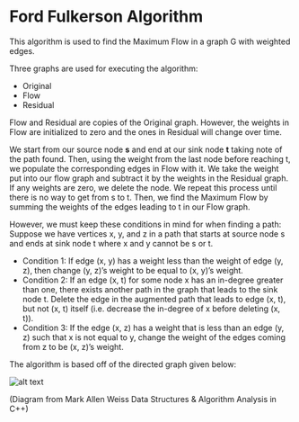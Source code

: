 # Ford Fulkerson Algorithm

This algorithm is used to find the Maximum Flow in a graph G with weighted edges. 

Three graphs are used for executing the algorithm:
- Original
- Flow 
- Residual

Flow and Residual are copies of the Original graph. However, the weights in Flow are initialized to zero and the ones in Residual will change over time.

We start from our source node **s** and end at our sink node **t** taking note of the path found. Then, using the weight from the last node before reaching t,
we populate the corresponding edges in Flow with it. We take the weight put into our flow graph and subtract it by the weights in the Residual graph.
If any weights are zero, we delete the node. We repeat this process until there is no way to get from s to t.
Then, we find the Maximum Flow by summing the weights of the edges leading to t in our Flow graph.

However, we must keep these conditions in mind for when finding a path:
Suppose we have vertices x, y, and z in a path that starts at source node s and ends at sink node t where x and y cannot be s or t. 
- Condition 1: If edge (x, y) has a weight less than the weight of edge (y, z), then change (y, z)’s weight to be equal to (x, y)’s weight.
- Condition 2: If an edge (x, t) for some node x has an in-degree greater than one, there exists another path in the graph that leads to the sink node t. Delete the edge in the augmented path that leads to edge (x, t), but not (x, t) itself (i.e. decrease the in-degree of x before deleting (x, t)). 
- Condition 3: If the edge (x, z) has a weight that is less than an edge (y, z) such that x is not equal to y, change the weight of the edges coming from z to be (x, z)’s weight.

The algorithm is based off of the directed graph given below:

![alt text](https://i.imgur.com/kl10LVw.png)

(Diagram from Mark Allen Weiss Data Structures & Algorithm Analysis in C++)
